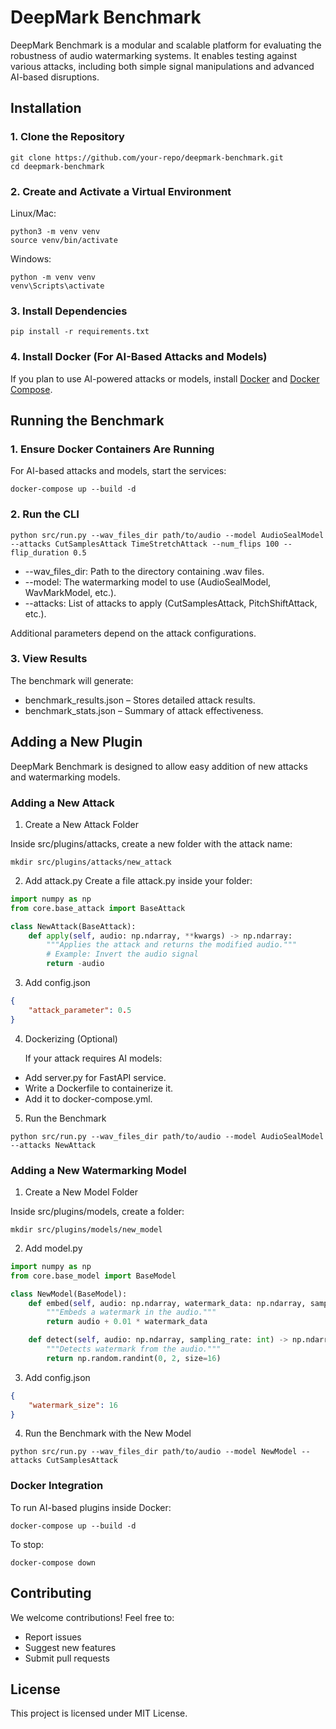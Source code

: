 

# DeepMark Benchmark

DeepMark Benchmark is a modular and scalable platform for evaluating the robustness of audio watermarking systems. It enables testing against various attacks, including both simple signal manipulations and advanced AI-based disruptions.

## Installation

### 1. Clone the Repository
```Shell
git clone https://github.com/your-repo/deepmark-benchmark.git
cd deepmark-benchmark
```
### 2. Create and Activate a Virtual Environment
Linux/Mac:
```Shell
python3 -m venv venv
source venv/bin/activate
```
Windows:
```Shell
python -m venv venv
venv\Scripts\activate
```
### 3. Install Dependencies
```Shell
pip install -r requirements.txt
```
### 4. Install Docker (For AI-Based Attacks and Models)
If you plan to use AI-powered attacks or models, install [Docker](https://docs.docker.com/engine/install/) and [Docker Compose](https://docs.docker.com/compose/install/).

## Running the Benchmark
### 1. Ensure Docker Containers Are Running
For AI-based attacks and models, start the services:
```Shell
docker-compose up --build -d
```
### 2. Run the CLI
```Shell
python src/run.py --wav_files_dir path/to/audio --model AudioSealModel --attacks CutSamplesAttack TimeStretchAttack --num_flips 100 --flip_duration 0.5
```
- --wav_files_dir: Path to the directory containing .wav files.
- --model: The watermarking model to use (AudioSealModel, WavMarkModel, etc.).
- --attacks: List of attacks to apply (CutSamplesAttack, PitchShiftAttack, etc.).

Additional parameters depend on the attack configurations.

### 3. View Results
The benchmark will generate:
- benchmark_results.json – Stores detailed attack results.
- benchmark_stats.json – Summary of attack effectiveness.

## Adding a New Plugin

DeepMark Benchmark is designed to allow easy addition of new attacks and watermarking models.

### Adding a New Attack
1.	Create a New Attack Folder

Inside src/plugins/attacks, create a new folder with the attack name:
```Shell
mkdir src/plugins/attacks/new_attack
```
2.	Add attack.py
Create a file attack.py inside your folder:
```python 
import numpy as np
from core.base_attack import BaseAttack

class NewAttack(BaseAttack):
    def apply(self, audio: np.ndarray, **kwargs) -> np.ndarray:
        """Applies the attack and returns the modified audio."""
        # Example: Invert the audio signal
        return -audio
```
3.	Add config.json
```json 
{
    "attack_parameter": 0.5
}
```
4.	Dockerizing (Optional)

    If your attack requires AI models:
  - Add server.py for FastAPI service.
  - Write a Dockerfile to containerize it.
  - Add it to docker-compose.yml.
5.	Run the Benchmark
```Shell 
python src/run.py --wav_files_dir path/to/audio --model AudioSealModel --attacks NewAttack
```
### Adding a New Watermarking Model
1.	Create a New Model Folder

Inside src/plugins/models, create a folder:
```Shell 
mkdir src/plugins/models/new_model
```
2.	Add model.py
```python
import numpy as np
from core.base_model import BaseModel

class NewModel(BaseModel):
    def embed(self, audio: np.ndarray, watermark_data: np.ndarray, sampling_rate: int) -> np.ndarray:
        """Embeds a watermark in the audio."""
        return audio + 0.01 * watermark_data

    def detect(self, audio: np.ndarray, sampling_rate: int) -> np.ndarray:
        """Detects watermark from the audio."""
        return np.random.randint(0, 2, size=16)
```
3.	Add config.json
```json
{
    "watermark_size": 16
}
```
4.	Run the Benchmark with the New Model
```Shell
python src/run.py --wav_files_dir path/to/audio --model NewModel --attacks CutSamplesAttack
```
### Docker Integration
To run AI-based plugins inside Docker:
```Shell
docker-compose up --build -d
```
To stop:
```shell
docker-compose down
```

## Contributing
We welcome contributions! Feel free to:
- Report issues
- Suggest new features
- Submit pull requests

## License
This project is licensed under MIT License.
